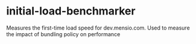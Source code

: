 # initial-load-benchmarker
Measures the first-time load speed for dev.mensio.com. Used to measure the impact of bundling policy on performance
